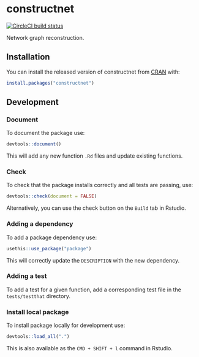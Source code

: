 
# constructnet

<!-- badges: start -->
[![CircleCI build status](https://circleci.com/gh/travisbyrum/constructnet.svg?style=svg)](https://circleci.com/gh/travisbyrum/constructnet)
<!-- badges: end -->

Network graph reconstruction.

## Installation

You can install the released version of constructnet from [CRAN](https://CRAN.R-project.org) with:

``` r
install.packages("constructnet")
```

## Development

### Document

To document the package use:

``` r
devtools::document()
```

This will add any new function `.Rd` files and update existing functions.

### Check

To check that the package installs correctly and all tests are passing, use:

``` r
devtools::check(document = FALSE)
```

Alternatively, you can use the check button on the `Build` tab in Rstudio.

### Adding a dependency

To add a package dependency use:

``` r
usethis::use_package("package")
```

This will correctly update the `DESCRIPTION` with the new dependency.

### Adding a test

To add a test for a given function, add a corresponding test file in the `tests/testthat` directory.

### Install local package

To install package locally for development use:

``` r
devtools::load_all(".")
```

This is also available as the `CMD + SHIFT + l` command in Rstudio.
